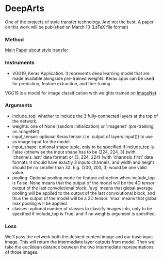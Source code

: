 # DeepArts
One of the projects of style transfer technology. And not the best.
A paper on this work will be published on March 13 (LaTeX file format)

### Method
[Main Paper about style transfer](https://arxiv.org/abs/1508.06576/ "Come on, Click on this button")

### Instruments
* VGG19, Keras Application. 
It represents deep learning model that are made available alongside pre-trained weights. Keras apps can be used for prediction, feature extraction, and fine-tuning.

VGG19 is a model for image classification with weights trained on [ImageNet](http://www.image-net.org/ "Come on, Click on this button")

### Arguments
* include_top: whether to include the 3 fully-connected layers at the top of the network.
* weights: one of None (random initialization) or 'imagenet' (pre-training on ImageNet).
* input_tensor: optional Keras tensor (i.e. output of layers.Input()) to use as image input for the model.
* input_shape: optional shape tuple, only to be specified if include_top is False (otherwise the input shape has to be (224, 224, 3) (with 'channels_last' data format) or (3, 224, 224) (with 'channels_first' data format). It should have exactly 3 inputs channels, and width and height should be no smaller than 32. E.g. (200, 200, 3) would be one valid value.
* pooling: Optional pooling mode for feature extraction when include_top is False.
None means that the output of the model will be the 4D tensor output of the last convolutional block.
'avg' means that global average pooling will be applied to the output of the last convolutional block, and thus the output of the model will be a 2D tensor.
'max' means that global max pooling will be applied.
* classes: optional number of classes to classify images into, only to be specified if include_top is True, and if no weights argument is specified.

### Loss
We’ll pass the network both the desired content image and our base input image. This will return the intermediate layer outputs from model. Then we take the euclidean distance between the two intermediate representations of those images.  

